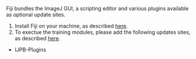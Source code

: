 Fiji bundles the ImageJ GUI, a scripting editor and various plugins available as optional update sites.

1. Install Fiji on your machine, as described [here](https://imagej.net/software/fiji/downloads).
2. To exectue the training modules, please add the following updates sites, as described [here](https://imagej.net/update-sites/following).
  - IJPB-Plugins

